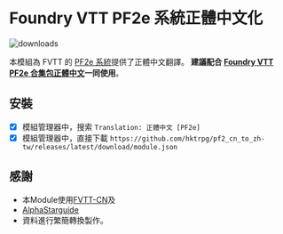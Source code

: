 # Foundry VTT PF2e 系統正體中文化

![downloads](https://img.shields.io/github/downloads/hktrpg/pf2_cn_to_zh-tw/total)

本模組為 FVTT 的 [PF2e 系統](https://gitlab.com/hooking/foundry-vtt---pathfinder-2e)提供了正體中文翻譯。
**建議配合 [Foundry VTT PF2e 合集包正體中文](https://github.com/hktrpg/pf2e_compendium_zh-tw)一同使用**。

## 安裝

- [x] 模組管理器中，搜索 `Translation: 正體中文 [PF2e]`
- [x] 模組管理器中，直接下載 `https://github.com/hktrpg/pf2_cn_to_zh-tw/releases/latest/download/module.json`

## 感謝

- 本Module使用[FVTT-CN](https://github.com/fvtt-cn/pf2_cn)及
- [AlphaStarguide](https://github.com/AlphaStarguide/pf2_cn)
- 資料進行繁簡轉換製作。
